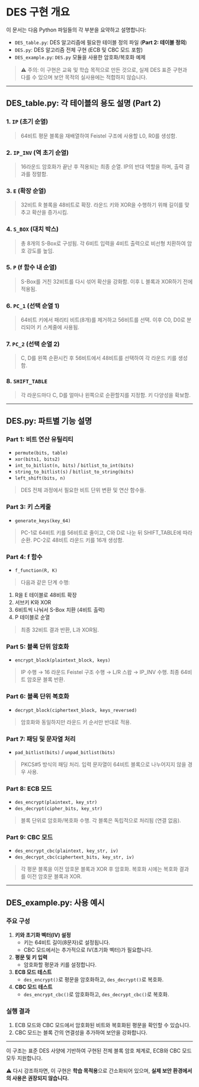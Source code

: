 # DES 구현 개요

이 문서는 다음 Python 파일들의 각 부분을 요약하고 설명합니다:

- `DES_table.py`: DES 알고리즘에 필요한 테이블 정의 파일 (**Part 2: 테이블 정의**)
- `DES.py`: DES 알고리즘 전체 구현 (ECB 및 CBC 모드 포함)
- `DES_example.py`: `DES.py` 모듈을 사용한 암호화/복호화 예제

> ⚠️ 주의: 이 구현은 교육 및 학습 목적으로 만든 것으로, 실제 DES 표준 구현과 다를 수 있으며 보안 목적의 실사용에는 적합하지 않습니다.
> 

---

## DES_table.py: 각 테이블의 용도 설명 (Part 2)

### 1. `IP` (초기 순열)

> 64비트 평문 블록을 재배열하여 Feistel 구조에 사용할 L0, R0를 생성함.
> 

### 2. `IP_INV` (역 초기 순열)

> 16라운드 암호화가 끝난 후 적용되는 최종 순열. IP의 반대 역할을 하며, 출력 결과를 정렬함.
> 

### 3. `E` (확장 순열)

> 32비트 R 블록을 48비트로 확장. 라운드 키와 XOR을 수행하기 위해 길이를 맞추고 확산을 증가시킴.
> 

### 4. `S_BOX` (대치 박스)

> 총 8개의 S-Box로 구성됨. 각 6비트 입력을 4비트 출력으로 비선형 치환하여 암호 강도를 높임.
> 

### 5. `P` (f 함수 내 순열)

> S-Box를 거친 32비트를 다시 섞어 확산을 강화함. 이후 L 블록과 XOR하기 전에 적용됨.
> 

### 6. `PC_1` (선택 순열 1)

> 64비트 키에서 패리티 비트(8개)를 제거하고 56비트를 선택. 이후 C0, D0로 분리되어 키 스케줄에 사용됨.
> 

### 7. `PC_2` (선택 순열 2)

> C, D를 왼쪽 순환시킨 후 56비트에서 48비트를 선택하여 각 라운드 키를 생성함.
> 

### 8. `SHIFT_TABLE`

> 각 라운드마다 C, D를 얼마나 왼쪽으로 순환할지를 지정함. 키 다양성을 확보함.
> 

---

## DES.py: 파트별 기능 설명

### Part 1: 비트 연산 유틸리티

- `permute(bits, table)`
- `xor(bits1, bits2)`
- `int_to_bitlist(n, bits)` / `bitlist_to_int(bits)`
- `string_to_bitlist(s)` / `bitlist_to_string(bits)`
- `left_shift(bits, n)`

> DES 전체 과정에서 필요한 비트 단위 변환 및 연산 함수들.
> 

### Part 3: 키 스케줄

- `generate_keys(key_64)`

> PC-1로 64비트 키를 56비트로 줄이고, C와 D로 나눈 뒤 SHIFT_TABLE에 따라 순환. PC-2로 48비트 라운드 키를 16개 생성함.
> 

### Part 4: f 함수

- `f_function(R, K)`

> 다음과 같은 단계 수행:
> 
1. R을 E 테이블로 48비트 확장
2. 서브키 K와 XOR
3. 6비트씩 나눠서 S-Box 치환 (4비트 출력)
4. P 테이블로 순열

> 최종 32비트 결과 반환, L과 XOR됨.
> 

### Part 5: 블록 단위 암호화

- `encrypt_block(plaintext_block, keys)`

> IP 수행 → 16 라운드 Feistel 구조 수행 → L/R 스왑 → IP_INV 수행. 최종 64비트 암호문 블록 반환.
> 

### Part 6: 블록 단위 복호화

- `decrypt_block(ciphertext_block, keys_reversed)`

> 암호화와 동일하지만 라운드 키 순서만 반대로 적용.
> 

### Part 7: 패딩 및 문자열 처리

- `pad_bitlist(bits)` / `unpad_bitlist(bits)`

> PKCS#5 방식의 패딩 처리. 입력 문자열이 64비트 블록으로 나누어지지 않을 경우 사용.
> 

### Part 8: ECB 모드

- `des_encrypt(plaintext, key_str)`
- `des_decrypt(cipher_bits, key_str)`

> 블록 단위로 암호화/복호화 수행. 각 블록은 독립적으로 처리됨 (연결 없음).
> 

### Part 9: CBC 모드

- `des_encrypt_cbc(plaintext, key_str, iv)`
- `des_decrypt_cbc(ciphertext_bits, key_str, iv)`

> 각 평문 블록을 이전 암호문 블록과 XOR 후 암호화. 복호화 시에는 복호화 결과를 이전 암호문 블록과 XOR.
> 

---

## DES_example.py: 사용 예시

### 주요 구성

1. **키와 초기화 벡터(IV) 설정**
    - 키는 64비트 길이(8문자)로 설정됩니다.
    - CBC 모드에서는 추가적으로 IV(초기화 벡터)가 필요합니다.
2. **평문 및 키 입력**
    - 암호화할 평문과 키를 설정합니다.
3. **ECB 모드 테스트**
    - `des_encrypt()`로 평문을 암호화하고, `des_decrypt()`로 복호화.
4. **CBC 모드 테스트**
    - `des_encrypt_cbc()`로 암호화하고, `des_decrypt_cbc()`로 복호화.

### 실행 결과

1. ECB 모드와 CBC 모드에서 암호화된 비트와 복호화된 평문을 확인할 수 있습니다.
2. CBC 모드는 블록 간의 연결성을 추가하여 보안을 강화합니다.

---

이 구조는 표준 DES 사양에 기반하여 구현된 전체 블록 암호 체계로, ECB와 CBC 모드 모두 지원합니다.

⚠️ 다시 강조하자면, 이 구현은 **학습 목적용**으로 간소화되어 있으며, **실제 보안 환경에서의 사용은 권장되지 않습니다.**